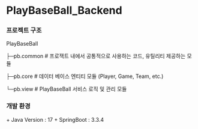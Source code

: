 # PlayBaseBall_Backend

<h3>프로젝트 구조</h3>
 PlayBaseBall
 
 ├─pb.common  # 프로잭트 내에서 공통적으로 사용하는 코드, 유틸리티 제공하는 모듈
 
  
 ├─pb.core  # 데이터 베이스 엔티티 모듈 (Player, Game, Team, etc.)
  
  
 └─pb.view # PlayBaseBall 서비스 로직 및 관리 모듈

<h3>개발 환경</h3>
+ Java Version : 17
+ SpringBoot : 3.3.4
